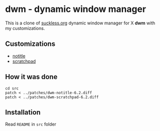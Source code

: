 dwm - dynamic window manager
============================

This is a clone of [suckless.org](https://dwm.suckless.org/) dynamic window manager for X **dwm** with my customizations.

## Customizations

 - [notitle](https://dwm.suckless.org/patches/notitle/)
 - [scratchpad](https://dwm.suckless.org/patches/scratchpad/)

## How it was done

	cd src
	patch < ../patches/dwm-notitle-6.2.diff
	patch < ../patches/dwm-scratchpad-6.2.diff

## Installation

Read `README` in `src` folder
